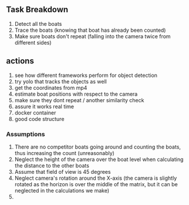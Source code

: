 ## Task Breakdown

1. Detect all the boats
2. Trace the boats (knowing that boat has already been counted)
3. Make sure boats don't repeat (falling into the camera twice from different sides)


## actions

1. see how different frameworks perform for object detection
2. try yolo that tracks the objects as well
3. get the coordinates from mp4
4. estimate boat positions with respect to the camera
5. make sure they dont repeat / another similarity check
6. assure it works real time
7. docker container
8. good code structure

### Assumptions

1. There are no competitor boats going around and counting the boats, thus increasing the count (unreasonably)
2. Neglect the height of the camera over the boat level when calculating the distance to the other boats
3. Assume that field of view is 45 degrees
4. Neglect camera's rotation around the X-axis (the camera is slightly rotated as the horizon is over the middle of the matrix, but it can be neglected in the calculations we make)
5. 
